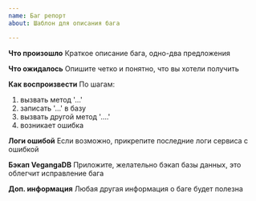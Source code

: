 ```yaml
---
name: Баг репорт
about: Шаблон для описания бага

---
```



**Что произошло**
Краткое описание бага, одно-два предложения

**Что ожидалось**
Опишите четко и понятно, что вы хотели получить

**Как воспроизвести**
По шагам:
1. вызвать метод '...'
2. записать '...' в базу
3. вызвать другой метод '....'
4. возникает ошибка

**Логи ошибой**
Если возможно, прикрепите последние логи сервиса с ошибкой

**Бэкап VegangaDB**
Приложите, желательно бэкап базы данных, это облегчит исправление бага

**Доп. информация**
Любая другая информация о баге будет полезна